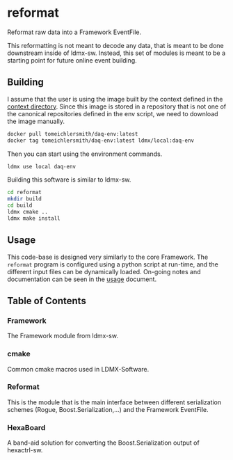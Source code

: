 # reformat

Reformat raw data into a Framework EventFile.

This reformatting is not meant to decode any data, that is meant to be done downstream inside of ldmx-sw.
Instead, this set of modules is meant to be a starting point for future online event building.

## Building
I assume that the user is using the image built by the context defined in the [context directory](./../context).
Since this image is stored in a repository that is not one of the canonical repositories defined in the env script,
we need to download the image manually.
```bash
docker pull tomeichlersmith/daq-env:latest
docker tag tomeichlersmith/daq-env:latest ldmx/local:daq-env
```
Then you can start using the environment commands.
```bash
ldmx use local daq-env
```

Building this software is similar to ldmx-sw.
```bash
cd reformat
mkdir build
cd build
ldmx cmake ..
ldmx make install
```

## Usage
This code-base is designed very similarly to the core Framework.
The `reformat` program is configured using a python script at run-time,
and the different input files can be dynamically loaded.
On-going notes and documentation can be seen in the [usage](usage.md) document.

## Table of Contents

### Framework
The Framework module from ldmx-sw.

### cmake
Common cmake macros used in LDMX-Software.

### Reformat
This is the module that is the main interface between different serialization schemes (Rogue, Boost.Serialization,...)
and the Framework EventFile.

### HexaBoard
A band-aid solution for converting the Boost.Serialization output of hexactrl-sw.
